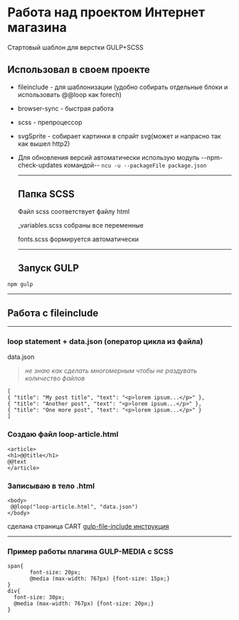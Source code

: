 # Работа над проектом Интернет магазина 
Стартовый шаблон для верстки GULP+SCSS

## Использовал в своем проекте 

+ fileinclude - для шаблонизации (удобно собирать отдельные блоки и использовать @@loop как forech)
+ browser-sync - быстрая работа
+ scss - препроцессор
+ svgSprite - собирает картинки в спрайт svg(может и напрасно так как вышел http2)
+ Для обновления версий автоматически использую модуль --npm-check-updates командой-- `ncu -u --packageFile package.json`
  
  ------------------------------------------------------------
  ## Папка SCSS
  Файл scss соответствует файлу html

  _variables.scss собраны все переменные  

  fonts.scss формируется автоматически

  ---

  ## Запуск GULP
```
npm gulp
  ```
  ---
  ## Работа с fileinclude
  ---
  ### loop statement + data.json (оператор цикла из файла)

  data.json
  > *не знаю как сделать многомерным чтобы не раздувать количество файлов*

  ```
  [
  { "title": "My post title", "text": "<p>lorem ipsum...</p>" },
  { "title": "Another post", "text": "<p>lorem ipsum...</p>" },
  { "title": "One more post", "text": "<p>lorem ipsum...</p>" }
]
  ```
  ### Создаю файл loop-article.html

  ```
  <article>
  <h1>@@title</h1>
  @@text
</article>
  ```

 ### Записываю в тело .html
 ```
 <body>
  @@loop("loop-article.html", "data.json")
</body>
 ``` 
 сделана страница CART
 [gulp-file-include инструкция](https:www.npmjs.com/package/gulp-file-include/ "gulp-file-include")

 ---
 ### Пример работы плагина GULP-MEDIA c SCSS
 ```
 span{
        font-size: 20px;
        @media (max-width: 767px) {font-size: 15px;}
 }
 div{
   font-size: 30px;
   @media (max-width: 767px) {font-size: 20px;}
 }
 ```


